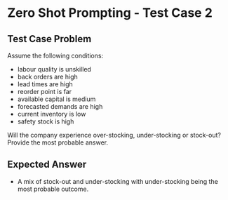 # Zero Shot Prompting - Test Case 2

## Test Case Problem
Assume the following conditions:
- labour quality is unskilled
- back orders are high
- lead times are high
- reorder point is far
- available capital is medium
- forecasted demands are high
- current inventory is low
- safety stock is high

Will the company experience over-stocking, under-stocking or stock-out? Provide the most probable answer.

## Expected Answer
- A mix of stock-out and under-stocking with under-stocking being the most probable outcome.